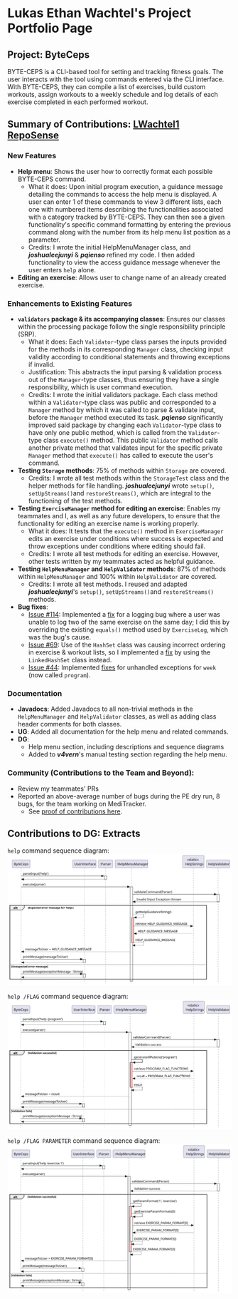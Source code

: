 # Lukas Ethan Wachtel's Project Portfolio Page

## Project: ByteCeps
BYTE-CEPS is a CLI-based tool for setting and tracking fitness goals. 
The user interacts with the tool using commands entered via the CLI interface. With BYTE-CEPS, they can compile a list of exercises, build custom workouts, assign workouts to a weekly schedule and log details of each exercise completed in each performed workout. 

## Summary of Contributions: [LWachtel1 RepoSense](https://nus-cs2113-ay2324s2.github.io/tp-dashboard/?search=lwachtel1&breakdown=true)

### New Features
+ **Help menu**:  Shows the user how to correctly format each possible BYTE-CEPS command.
    + What it does: Upon initial program execution, a guidance message detailing the commands to access the help menu is displayed. A user can enter 1 of these commands to view 3 different lists, each one with numbered items describing the functionalities associated with a category tracked by BYTE-CEPS. They can then see a given functionality's specific command formatting by entering the previous command along with the number from its help menu list position as a parameter.
    + Credits: I wrote the initial HelpMenuManager class, and **_joshualeejunyi_** & **_pqienso_** refined my code. I then added functionality to view the access guidance message whenever the user enters `help` alone.
+ **Editing an exercise**: Allows user to change name of an already created exercise.

### Enhancements to Existing Features 
+ **`validators` package & its accompanying classes**: Ensures our classes within the processing package follow the single responsibility principle (SRP).
     + What it does: Each `Validator`-type class parses the inputs provided for the methods in its corresponding `Manager` class, checking input validity according to conditional statements and throwing exceptions if invalid.
     + Justification: This abstracts the input parsing & validation process out of the `Manager`-type classes, thus ensuring they have a single responsibility, which is user command execution.
     + Credits: I wrote the initial validators package. Each class method within a `Validator`-type class was public and corresponded to a `Manager` method by which it was called to parse & validate input, before the `Manager` method executed its task.
      **_pqienso_** significantly improved said package by changing each `Validator`-type class to have only one public method, which is  called from the `Validator`-type class `execute()` method. This public `Validator` method calls another private method that validates input for the specific private `Manager` method that `execute()` has called to execute the user's command. 
+ **Testing `Storage` methods**: 75% of methods within `Storage` are covered.
    + Credits: I wrote all test methods within the `StorageTest` class and the helper methods for file handling. **_joshualeejunyi_** wrote `setup()`, `setUpStreams()`and `restoreStreams()`, which are integral to the functioning of the test methods.
+ **Testing `ExerciseManager` method for editing an exercise**: Enables my teammates and I, as well as any future developers, to ensure that the functionality for editing an exercise name is working properly.
  + What it does: It tests that the `execute()` method in `ExerciseManager` edits an exercise under conditions where success is expected and throw exceptions under conditions where editing should fail.
  + Credits: I wrote all test methods for editing an exercise. However, other tests written by my teammates acted as helpful guidance.
+ **Testing `HelpMenuManager` and `HelpValidator` methods**: 87% of methods within `HelpMenuManager` and 100% within `HelpValidator` are covered.
  + Credits: I wrote all test methods. I reused and adapted **_joshualeejunyi_**'s `setup()`, `setUpStreams()`and `restoreStreams()` methods.
+ **Bug fixes**:
    + [Issue #114](https://github.com/AY2324S2-CS2113-F14-3/tp/issues/114): Implemented a [fix](https://github.com/AY2324S2-CS2113-F14-3/tp/pull/139) for a logging bug where a user was unable to log two of the same exercise on the same day; I did this by overriding the existing `equals()` method used by `ExerciseLog`, which was the bug's cause. 
    + [Issue #69](https://github.com/AY2324S2-CS2113-F14-3/tp/issues/69): Use of the `HashSet` class was causing incorrect ordering in exercise & workout lists, so I implemented a [fix](https://github.com/AY2324S2-CS2113-F14-3/tp/pull/92) by using the `LinkedHashSet` class instead.
    + [Issue #44](https://github.com/AY2324S2-CS2113-F14-3/tp/issues/44): Implemented [fixes](https://github.com/AY2324S2-CS2113-F14-3/tp/pull/49) for unhandled exceptions for `week` (now called `program`).

### Documentation
+ **Javadocs**: Added Javadocs to all non-trivial methods in the `HelpMenuManager` and `HelpValidator` classes, as well as adding class header comments for both classes.
+ **UG**: Added all documentation for the help menu and related commands.
+ **DG**:
    + Help menu section, including descriptions and sequence diagrams
    + Added to **_v4vern_**'s manual testing section regarding the help menu.

### Community (Contributions to the Team and Beyond):
+ Review my teammates' PRs
+ Reported an above-average number of bugs during the PE dry run, 8 bugs, for the team working on MediTracker.
  + See [proof of contributions here](https://github.com/LWachtel1/ped/tree/main/files).

<div style="page-break-after: always;"></div>

## Contributions to DG: Extracts
`help` command sequence diagram:\
![](../diagrams/helpGuidanceMessage.svg)

`help /FLAG` command sequence diagram:\
![](../diagrams/helpMenuWholeMenu.svg)

`help /FLAG PARAMETER` command sequence diagram:\
![](../diagrams/helpMenuCommandFormat.svg)
